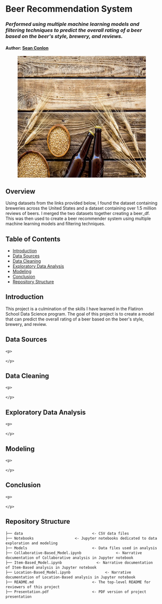 # Beer Recommendation System 
### <i> Performed using multiple machine learning models and filtering techniques to predict the overall rating of a beer based on the beer's style, brewery, and reviews. </i> 

#### Author: [Sean Conlon](https://www.linkedin.com/in/seanconlon29/)

<figure>
    <p align="center">
    <img src="Illustrations/beerbackground.webp"
         alt="Beer Picture for README"
         width="700"
         height="400">
    </p>
</figure>


## Overview

Using datasets from the links provided below, I found the dataset containing breweries across the United States and a dataset containing over 1.5 million reviews of beers. I merged the two datasets together creating a beer_df. This was then used to create a beer recommender system using multiple machine learning models and filtering techniques.

## Table of Contents

- [Introduction](#introduction)
- [Data Sources](#data-sources)
- [Data Cleaning](#data-cleaning)
- [Exploratory Data Analysis](#exploratory-data-analysis)
- [Modeling](#modeling)
- [Conclusion](#conclusion)
- [Repository Structure](#repository-structure)

## Introduction

This project is a culmination of the skills I have learned in the Flatiron School Data Science program. The goal of this project is to create a model that can predict the overall rating of a beer based on the beer's style, brewery, and review. 


## Data Sources
    <p>
        
    </p>
## Data Cleaning
    <p>
       
    </p>

## Exploratory Data Analysis
    <p>
        
    </p>

## Modeling
    <p>
        
    </p>

## Conclusion
    <p>
        
    </p>

## Repository Structure

```
├── data                                <- CSV data files
├── Notebooks                   <- Jupyter notebooks dedicated to data exploration and modeling
├── Models                              <- Data files used in analysis
├── Collaborative-Based_Model.ipynb                <- Narrative documentation of Collaborative analysis in Jupyter notebook
├── Item-Based_Model.ipynb                <- Narrative documentation of Item-Based analysis in Jupyter notebook
├── Location-Based_Model.ipynb                <- Narrative documentation of Location-Based analysis in Jupyter notebook
├── README.md                           <- The top-level README for reviewers of this project
├── Presentation.pdf                    <- PDF version of project presentation
```
